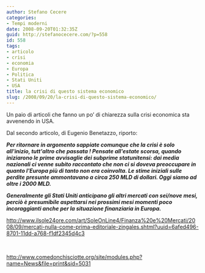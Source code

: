 ```yaml
---
author: Stefano Cecere
categories:
- Tempi moderni
date: 2008-09-20T01:32:35Z
guid: http://stefanocecere.com/?p=558
id: 558
tags:
- articolo
- crisi
- economia
- Europa
- Politica
- Stati Uniti
- USA
title: la crisi di questo sistema economico
slug: /2008/09/20/la-crisi-di-questo-sistema-economico/
---
```


Un paio di articoli che fanno un po’ di chiarezza sulla crisi economica sta avvenendo in USA.

Dal secondo articolo, di Eugenio Benetazzo, riporto:

_**Per ritornare in argomento sappiate comunque che la crisi è solo all'inizio, tutt'altro che passata ! Pensate all'estate scorsa, quando iniziarono le prime avvisaglie dei subprime statunitensi: dai media nazionali ci venne subito raccontato che non ci si doveva preoccupare in quanto l'Europa più di tanto non era coinvolta. Le stime iniziali sulle perdite presunte ammontavano a circa 250 MLD di dollari. Oggi siamo ad oltre i 2000 MLD.**_

_**Generalmente gli Stati Uniti anticipano gli altri mercati con sei/nove mesi, perciò è presumibile aspettarsi nei prossimi mesi momenti poco incoraggianti anche per la situazione finanziaria in Europa.**_

<http://www.ilsole24ore.com/art/SoleOnLine4/Finanza%20e%20Mercati/2008/09/mercati-nulla-come-prima-editoriale-zingales.shtml?uuid=6afed496-8701-11dd-a768-f1df2345d4c3>

 

<http://www.comedonchisciotte.org/site/modules.php?name=News&file=print&sid=5031>
